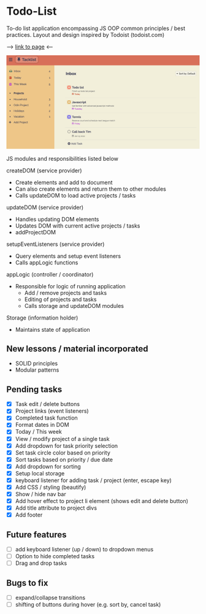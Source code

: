 # Todo-List

To-do list application encompassing JS OOP common principles / best practices. 
Layout and design inspired by Todoist (todoist.com)

--> <a href="https://sumedh-inamdar.github.io/Todo-List/">link to page</a> <--

![front page screenshot](./src/todoList_screenshot.png)

JS modules and responsibilities listed below

createDOM (service provider)
- Create elements and add to document
- Can also create elements and return them to other modules
- Calls updateDOM to load active projects / tasks

updateDOM (service provider)
- Handles updating DOM elements
- Updates DOM with current active projects / tasks
- addProjectDOM

setupEventListeners (service provider)
- Query elements and setup event listeners
- Calls appLogic functions 

appLogic (controller / coordinator)
- Responsible for logic of running application
    - Add / remove projects and tasks
    - Editing of projects and tasks
    - Calls storage and updateDOM modules 

Storage (information holder)
- Maintains state of application

## New lessons / material incorporated
- SOLID principles
- Modular patterns

## Pending tasks

- [x] Task edit / delete buttons
- [x] Project links (event listeners)
- [x] Completed task function
- [x] Format dates in DOM
- [x] Today / This week
- [x] View / modify project of a single task
- [x] Add dropdown for task priority selection
- [x] Set task circle color based on priority
- [x] Sort tasks based on priority / due date
- [x] Add dropdown for sorting
- [x] Setup local storage
- [x] keyboard listener for adding task / project (enter, escape key)
- [x] Add CSS / styling (beautify)
- [x] Show / hide nav bar
- [x] Add hover effect to project li element (shows edit and delete button)
- [x] Add title attribute to project divs
- [x] Add footer

## Future features
- [ ] add keyboard listener (up / down) to dropdown menus
- [ ] Option to hide completed tasks
- [ ] Drag and drop tasks

## Bugs to fix
- [ ] expand/collapse transitions
- [ ] shifting of buttons during hover (e.g. sort by, cancel task)
